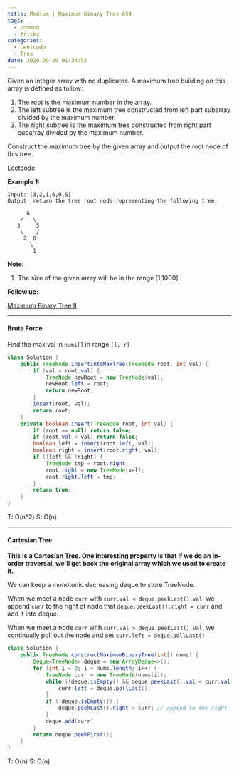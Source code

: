 ```yaml
---
title: Medium | Maximum Binary Tree 654
tags:
  - common
  - tricky
categories:
  - Leetcode
  - Tree
date: 2020-09-29 01:34:53
---
```


Given an integer array with no duplicates. A maximum tree building on this array is defined as follow:

1. The root is the maximum number in the array.
2. The left subtree is the maximum tree constructed from left part subarray divided by the maximum number.
3. The right subtree is the maximum tree constructed from right part subarray divided by the maximum number.

Construct the maximum tree by the given array and output the root node of this tree.

[Leetcode](https://leetcode.com/problems/maximum-binary-tree/)

<!--more-->

**Example 1:**

```
Input: [3,2,1,6,0,5]
Output: return the tree root node representing the following tree:

      6
    /   \
   3     5
    \    / 
     2  0   
       \
        1
```

**Note:**

1. The size of the given array will be in the range [1,1000].

**Follow up:** 

[Maximum Binary Tree II](https://leetcode.com/problems/maximum-binary-tree-ii/)

---

#### Brute Force

Find the max val in `nums[]`  in range `[l, r]`

```java
class Solution {
    public TreeNode insertIntoMaxTree(TreeNode root, int val) {
        if (val > root.val) {
            TreeNode newRoot = new TreeNode(val);
            newRoot.left = root;
            return newRoot;
        }
        insert(root, val);
        return root;
    }
    private boolean insert(TreeNode root, int val) {
        if (root == null) return false;
        if (root.val < val) return false;
        boolean left = insert(root.left, val);
        boolean right = insert(root.right, val);
        if (!left && !right) {
            TreeNode tmp = root.right;
            root.right = new TreeNode(val);
            root.right.left = tmp;
        }
        return true;
    }
}
```

T: O(n^2)			S: O(n)

---

#### Cartesian Tree

**This is a Cartesian Tree. One interesting property is that if we do an in-order traversal, we'll get back the original array which we used to create it.**

We can keep a monotonic decreasing deque to store TreeNode.

When we meet a node `curr` with `curr.val < deque.peekLast().val`, we append `curr` to the right of node that `deque.peekLast().right = curr` and add it into deque.

When we meet a node `curr` with `curr.val > deque.peekLast().val`, we continually poll out the node and set `curr.left = deque.pollLast()`

```java
class Solution {
    public TreeNode constructMaximumBinaryTree(int[] nums) {
        Deque<TreeNode> deque = new ArrayDeque<>();
        for (int i = 0; i < nums.length; i++) {
            TreeNode curr = new TreeNode(nums[i]);
            while (!deque.isEmpty() && deque.peekLast().val < curr.val) {
                curr.left = deque.pollLast();
            }
            if (!deque.isEmpty()) {
                deque.peekLast().right = curr; // append to the right
            }
            deque.add(curr);
        }
        return deque.peekFirst();
    }
}
```

T: O(n)			S: O(n)